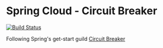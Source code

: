 # Spring Cloud - Circuit Breaker

[![Build Status](https://travis-ci.org/iphayao/spring-cloud-breaker.svg?branch=master)](https://travis-ci.org/iphayao/spring-cloud-breaker)

Following Spring's get-start guild [Circuit Breaker](https://spring.io/guides/gs/circuit-breaker/)
